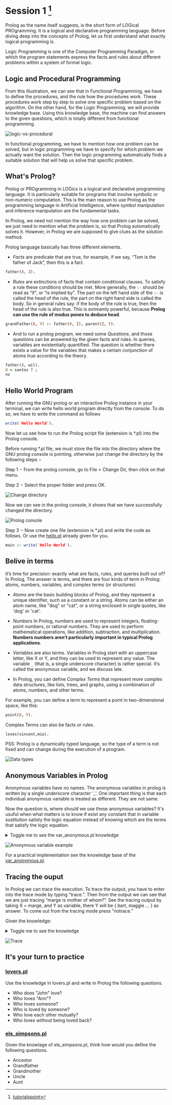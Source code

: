 # Session 1 [^1]

Prolog as the name itself suggests, is the short form of LOGical PROgramming. It is a logical and declarative programming language. Before diving deep into the concepts of Prolog, let us first understand what exactly logical programming is.

Logic Programming is one of the Computer Programming Paradigm, in which the program statements express the facts and rules about different problems within a system of formal logic.

## Logic and Procedural Programming

From this illustration, we can see that in Functional Programming, we have to define the procedures, and the rule how the procedures work. These procedures work step by step to solve one specific problem based on the algorithm. On the other hand, for the Logic Programming, we will provide knowledge base. Using this knowledge base, the machine can find answers to the given questions, which is totally different from functional programming.

![logic-vs-procedural](Img/logic_functional_programming.jpg)

In functional programming, we have to mention how one problem can be solved, but in logic programming we have to specify for which problem we actually want the solution. Then the logic programming automatically finds a suitable solution that will help us solve that specific problem.

## What's Prolog?

Prolog or PROgramming in LOGics is a logical and declarative programming language. It  is particularly suitable for programs that involve symbolic or non-numeric computation. This is the main reason to use Prolog as the programming language in Artificial Intelligence, where symbol manipulation and inference manipulation are the fundamental tasks.

In Prolog, we need not mention the way how one problem can be solved, we just need to mention what the problem is, so that Prolog automatically solves it. However, in Prolog we are supposed to give clues as the solution method.

Prolog language basically has three different elements.

- *Facts* are predicate that are true, for example, if we say, “Tom is the father of Jack”, then this is a fact.

```prolog
father(X, Z).
```

- *Rules* are extinctions of facts that contain conditional clauses. To satisfy a rule these conditions should be met. 
More generally, the `:-` should be read as “if”, or “is implied by”. The part on the left hand side of the `:-` is called the head of the rule, 
the part on the right hand side is called the body. So in general rules say: if the body of the rule is true, then the head of the rule is also true.
This is extreamly powerful, because **Prolog can use the rule of modus pones to deduce head**.

```prolog
grandfather(X, Y) :- father(X, Z), parent(Z, Y).
```

- And to run a prolog program, we need some *Questions*, and those questions can be answered by the given facts and rules. In queries, variables are existentially quantified. The question is whether there exists a value for the variables that makes a certain conjunction of atoms true according to the theory.

```prolog
father(X, wil).
X = santos ? ;
no
```

## Hello World Program

After running the GNU prolog or an interactive Prolog instance in your terminal, we can write hello world program directly from the console. To do so, we have to write the command as follows

```prolog
write('Hello World').
```

Now let us see how to run the Prolog script file (extension is *.pl) into the Prolog console.

Before running *.pl file, we must store the file into the directory where the GNU prolog console is pointing, otherwise just change the directory by the following steps −

Step 1 − From the prolog console, go to File > Change Dir, then click on that menu.

Step 2 − Select the proper folder and press OK.

![Change directory](Img/select_working_directory.jpg)

Now we can see in the prolog console, it shows that we have successfully changed the directory.

![Prolog console](Img/prolog_console.jpg)

Step 3 − Now create one file (extension is *.pl) and write the code as follows. Or use the [hello.pl](Examples/hello.pl) already given for you.

```prolog
main :- write('Hello World').
```

## Belive in terms 

It’s time for precision: exactly what are facts, rules, and queries built out of? In Prolog, 
The answer is terms, and there are four kinds of term in Prolog: atoms, numbers, variables, and complex terms (or structures)

- *Atoms* are the basic building blocks of Prolog, and they represent a unique identifier, 
such as a constant or a string. Atoms can be either an atom name, like "dog" or "cat", or a string 
enclosed in single quotes, like 'dog' or 'cat'.

- *Numbers* In Prolog, numbers are used to represent integers, floating-point numbers, or rational numbers. 
They are used to perform mathematical operations, like addition, subtraction, and multiplication. 
**Numbers numbers aren’t particularly important in typical Prolog applications**.

- *Variables* are also terms. Variables in Prolog start with an uppercase letter, like X or Y, 
and they can be used to represent any value. The variable `_` (that is, a single underscore character) is rather special. It’s called the anonymous variable,
and we discuss late.

- In Prolog, you can define *Complex Terms* that represent more complex data structures, like lists, trees, and graphs, using a combination of atoms, numbers, 
and other terms.

For example, you can define a term to represent a point in two-dimensional space, like this:

```prolog
point(X, Y).
```

Complex Terms can also be facts or rules.

```prolog
loves(vincent,mia).
```

PSS: Prolog is a dynamically typed language, so the type of a term is not fixed and can change during the execution of a program. 

![Data types](Img/data_objects.jpg)

## Anonymous Variables in Prolog

Anonymous variables have no names. The anonymous variables in prolog is written by a single underscore character ‘_’. One important thing is that each individual anonymous variable is treated as different. They are not same.

Now the question is, where should we use these anonymous variables? It's usuful when what matters is to know if exist any constant that in variable sustitution satisty the logic equation instead of knowing which are the terms that satisfy the logic equation.

<details>
    <summary>Toggle me to see the var_anonymous.pl knowledge</summary>

```prolog
hates(jim,tom).
hates(pat,bob).
hates(dog,fox).
hates(peter,tom).
```
</details>

![Anonymous variable example](Img/anonymous_variable.png)

For a practical implementation see the knowledge base of the [var_anonymous.pl](Examples/var_anonymous.pl).

## Tracing the ouput

In Prolog we can trace the execution. To trace the output, you have to enter into the trace mode by typing “trace.”. Then from the output we can see that we are just tracing “marge is mother of whom?”. See the tracing output by taking X = marge, and Y as variable, there Y will be { bart, maggie ... } as answer. To come out from the tracing mode press “notrace.”

Given the knowledge:

<details>
    <summary>Toggle me to see the knowledge</summary>

```prolog
nen(bart).
nen(milhouse).
nen(lisa).
nen(maggie).
nen(rod).
nen(todd).
nen(ralph).

home(abe).
home(homer).
home(bart).
home(ned).
home(rod).
home(todd).
home(chief_wiggum).
home(ralph).
home(milhouse).
home(mr_burns).
home(smithers).
home(groundskeeper_willie).
home(principal_skinner).

dona(marge).
dona(lisa).
dona(maggie).
dona(maude).
dona(mrs_krabappel).
dona(ms_hoover).
dona(patty).
dona(selma).
dona(jacqueline).

pare(abe, homer).
pare(homer, bart).
pare(homer, lisa).
pare(homer, maggie).
pare(ned, rod).
pare(ned, todd).
pare(chief_wiggum,ralph).

mare(marge, bart).
mare(marge, lisa).
mare(marge, maggie).
mare(jacqueline, marge).
mare(jacqueline, patty).
mare(jacqueline, selma).
mare(maude, rod).
mare(maude, todd).

casat(homer, marge).
casat(ned, maude).

amic(bart, milhouse).
amic(homer, ned).
amic(marge, maude).

viu(homer, adr("Evergreen Terrace", 742, "Springfield")).
viu(ned, adr("Evergreen Terrace", 744, "Springfield")).
```

</details>

![Trace](Img/trace-example.png)

## It's your turn to practice

### [lovers.pl](Examples/lovers.pl)

Use the knowledge in lovers.pl and write in Prolog the following questions.

- Who does "John" love?
- Who loves "Ann"?
- Who loves someone?
- Who is loved by someone?
- Who love each other mutually?
- Who loves without being loved back?

### [els_simpsons.pl](Examples/els_simpson.pl)

Given the knowlage of els_simpsons.pl, think how would you define the following questions.

- Ancestor
- Grandfather
- Grandmother
- Uncle
- Aunt

[^1]: [tutorialspoint](https://www.tutorialspoint.com/prolog)
